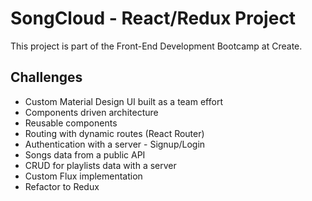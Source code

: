 SongCloud - React/Redux Project
================================

This project is part of the Front-End Development Bootcamp at Create.

Challenges
-----------

- Custom Material Design UI built as a team effort
- Components driven architecture
- Reusable components
- Routing with dynamic routes (React Router)
- Authentication with a server - Signup/Login
- Songs data from a public API
- CRUD for playlists data with a server
- Custom Flux implementation
- Refactor to Redux
